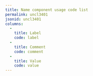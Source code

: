 ```yaml
---
title: Name component usage code list
permalink: uncl3401
jsonid: uncl3401
columns:
  - 
    title: Label
    code: label
  - 
    title: Comment
    code: comment
  - 
    title: Value
    code: value
---
```

